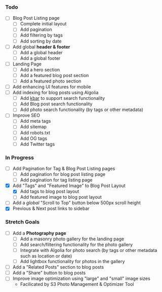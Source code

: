 ### Todo

- [ ] Blog Post Listing page
  - [ ] Complete initial layout
  - [ ] Add pagination
  - [ ] Add filtering by tags
  - [ ] Add sorting by date
- [ ] Add global **header & footer**
  - [ ] Add a global header
  - [ ] Add a global footer
- [ ] Landing Page
  - [ ] Add a hero section
  - [ ] Add a featured blog post section
  - [ ] Add a featured photo section
- [ ] Add enhancing UI features for mobile
- [ ] Add indexing for blog posts using Algolia
  - [ ] Add [kbar](https://github.com/timc1/kbar) to support search functionality
  - [ ] Add Blog post search functionality
  - [ ] Add photo search functionality (by tags or other metadata)
- [ ] Improve SEO
  - [ ] Add meta tags
  - [ ] Add sitemap
  - [ ] Add robots.txt
  - [ ] Add OG tags
  - [ ] Add Twitter tags

### In Progress

- [ ] Add Pagination for Tag & Blog Post Listing pages
  - [ ] Add pagination for blog post listing page
  - [ ] Add pagination for tag listing page
- [x] Add "Tags" and "Featured Image" to Blog Post Layout
  - [x] Add tags to blog post layout
  - [ ] Add featured image to blog post layout
- [ ] Add a _global_ "Scroll to Top" button below 500px scroll height
- [x] Previous & Next post links to sidebar

### Stretch Goals

- [ ] Add a **Photography page**
  - [ ] Add a masonry photo gallery for the landing page
  - [ ] Add search/filtering functionality for the photo gallery
  - [ ] Integrate with Algolia for photo search (by tags or other metadata such as location or date)
  - [ ] Add lightbox functionality for photos in the gallery
- [ ] Add a "Related Posts" section to blog posts
- [ ] Add a "Share" button to blog posts
- [ ] Improve image optimization using "large" and "small" image sizes
  - Facilicated by S3 Photo Management & Optimizer Tool
